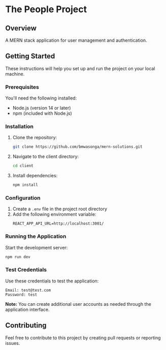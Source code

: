 # The People Project

## Overview

A MERN stack application for user management and authentication.

## Getting Started

These instructions will help you set up and run the project on your local machine.

### Prerequisites

You'll need the following installed:

* Node.js (version 14 or later)
* npm (included with Node.js)

### Installation

1. Clone the repository:
   ```bash
   git clone https://github.com/bmwasonga/mern-solutions.git
   ```

2. Navigate to the client directory:
   ```bash
   cd client
   ```

3. Install dependencies:
   ```bash
   npm install
   ```

### Configuration

1. Create a `.env` file in the project root directory
2. Add the following environment variable:
   ```
   REACT_APP_API_URL=http://localhost:3001/
   ```

### Running the Application

Start the development server:
```bash
npm run dev
```

### Test Credentials

Use these credentials to test the application:

```
Email: test@test.com
Password: test
```

**Note:** You can create additional user accounts as needed through the application interface.

## Contributing

Feel free to contribute to this project by creating pull requests or reporting issues.
